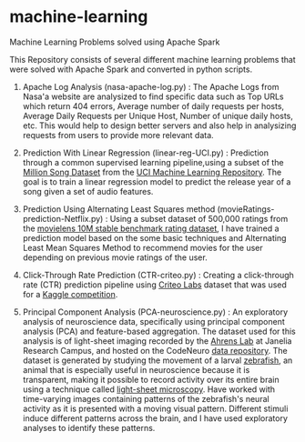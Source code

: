 # machine-learning
Machine Learning Problems solved using Apache Spark

This Repository consists of several different machine learning problems that were solved with Apache Spark and converted in python scripts.

1. Apache Log Analysis (nasa-apache-log.py) : 
  The Apache Logs from Nasa'a website are analysized to find specific data such as Top URLs which return 404 errors, Average number of daily requests per hosts, Average Daily Requests per Unique Host, Number of unique daily hosts, etc.
  This would help to design better servers and also help in analysizing requests from users to provide more relevant data.

2. Prediction With Linear Regression (linear-reg-UCI.py) :
  Prediction through a common supervised learning pipeline,using a subset of the [Million Song Dataset](http://labrosa.ee.columbia.edu/millionsong/) from the [UCI Machine Learning Repository](https://archive.ics.uci.edu/ml/datasets/YearPredictionMSD). The goal is to train a linear regression model to predict the release year of a song given a set of audio features.

3. Prediction Using Alternating Least Squares method (movieRatings-prediction-Netflix.py) :
  Using a subset dataset of 500,000 ratings from the [movielens 10M stable benchmark rating dataset](http://grouplens.org/datasets/movielens/), I have trained a prediction model based on the some basic techniques and Alternating Least Mean Squares Method to recommend movies for the user depending on previous movie ratings of the user.
  
4. Click-Through Rate Prediction (CTR-criteo.py) :
  Creating a click-through rate (CTR) prediction pipeline using [Criteo Labs](http://labs.criteo.com/) dataset that was used for a [Kaggle competition](https://www.kaggle.com/c/criteo-display-ad-challenge).
  
5. Principal Component Analysis (PCA-neuroscience.py) : 
  An exploratory analysis of neuroscience data, specifically using principal component analysis (PCA) and feature-based aggregation. The dataset used for this analysis is of light-sheet imaging recorded by the [Ahrens Lab](http://www.janelia.org/lab/ahrens-lab) at Janelia Research Campus, and hosted on the CodeNeuro [data repository](http://datasets.codeneuro.org).
  The dataset is generated by studying the movement of a larval [zebrafish](http://en.wikipedia.org/wiki/Zebrafish), an animal that is especially useful in neuroscience because it is transparent, making it possible to record activity over its entire brain using a technique called [light-sheet microscopy](http://en.wikipedia.org/wiki/Light_sheet_fluorescence_microscopy). Have worked with time-varying images containing patterns of the zebrafish's neural activity as it is presented with a moving visual pattern. Different stimuli induce different patterns across the brain, and I have used exploratory analyses to identify these patterns.
